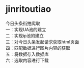 # jinritoutiao
今日头条街拍爬取  
一：实现UA池的建立  
二：实现ip池的建立  
三：对今日头条发起请求获取html页面  
四：匹配数据进行图片内容的获取  
五：将数据存入数据库  
六：选取内容进行下载  

